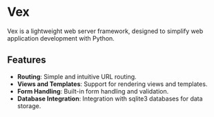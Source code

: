 # Vex

Vex is a lightweight web server framework, designed to simplify web application development with Python.

## Features

- **Routing**: Simple and intuitive URL routing.
- **Views and Templates**: Support for rendering views and templates.
- **Form Handling**: Built-in form handling and validation.
- **Database Integration**: Integration with sqlite3 databases for data storage.

